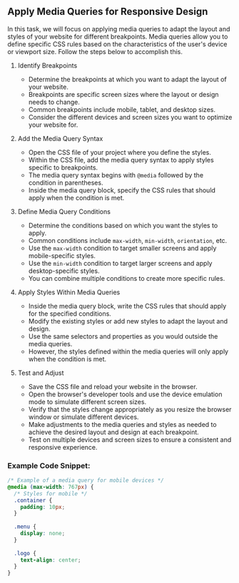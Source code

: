 

## Apply Media Queries for Responsive Design

In this task, we will focus on applying media queries to adapt the layout and styles of your website for different breakpoints. Media queries allow you to define specific CSS rules based on the characteristics of the user's device or viewport size. Follow the steps below to accomplish this.

1. Identify Breakpoints
   - Determine the breakpoints at which you want to adapt the layout of your website.
   - Breakpoints are specific screen sizes where the layout or design needs to change.
   - Common breakpoints include mobile, tablet, and desktop sizes.
   - Consider the different devices and screen sizes you want to optimize your website for.

2. Add the Media Query Syntax
   - Open the CSS file of your project where you define the styles.
   - Within the CSS file, add the media query syntax to apply styles specific to breakpoints.
   - The media query syntax begins with `@media` followed by the condition in parentheses.
   - Inside the media query block, specify the CSS rules that should apply when the condition is met.

3. Define Media Query Conditions
   - Determine the conditions based on which you want the styles to apply.
   - Common conditions include `max-width`, `min-width`, `orientation`, etc.
   - Use the `max-width` condition to target smaller screens and apply mobile-specific styles.
   - Use the `min-width` condition to target larger screens and apply desktop-specific styles.
   - You can combine multiple conditions to create more specific rules.

4. Apply Styles Within Media Queries
   - Inside the media query block, write the CSS rules that should apply for the specified conditions.
   - Modify the existing styles or add new styles to adapt the layout and design.
   - Use the same selectors and properties as you would outside the media queries.
   - However, the styles defined within the media queries will only apply when the condition is met.

5. Test and Adjust
   - Save the CSS file and reload your website in the browser.
   - Open the browser's developer tools and use the device emulation mode to simulate different screen sizes.
   - Verify that the styles change appropriately as you resize the browser window or simulate different devices.
   - Make adjustments to the media queries and styles as needed to achieve the desired layout and design at each breakpoint.
   - Test on multiple devices and screen sizes to ensure a consistent and responsive experience.

### Example Code Snippet:
```css
/* Example of a media query for mobile devices */
@media (max-width: 767px) {
  /* Styles for mobile */
  .container {
    padding: 10px;
  }
  
  .menu {
    display: none;
  }
  
  .logo {
    text-align: center;
  }
}
```
